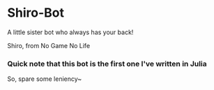 # Shiro-Bot
A little sister bot who always has your back!  

Shiro, from No Game No Life

### Quick note that this bot is the first one I've written in Julia
So, spare some leniency~

